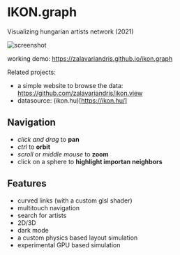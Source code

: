 # IKON.graph

Visualizing hungarian artists network (2021)

![screenshot](./docs/screenshot-light.png)

working demo: https://zalavariandris.github.io/ikon.graph

Related projects:
- a simple website to browse the data: https://github.com/zalavariandris/ikon.view
- datasource: (ikon.hu)[https://ikon.hu/]

## Navigation
- *click and drag* to **pan**
- *ctrl* to **orbit**
- *scroll* or *middle mouse* to **zoom**
- click on a sphere to **highlight importan neighbors**

## Features
- curved links (with a custom glsl shader)
- multitouch navigation
- search for artists
- 2D/3D
- dark mode
- a custom physics based layout simulation
- experimental GPU based simulation
